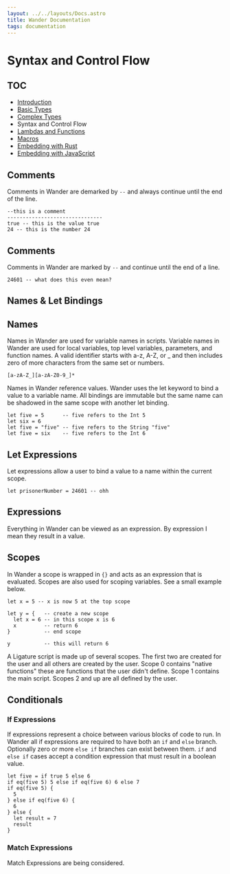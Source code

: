 ```yaml
---
layout: ../../layouts/Docs.astro
title: Wander Documentation
tags: documentation
---
```


# Syntax and Control Flow

## TOC

 * [Introduction](/docs/)
 * [Basic Types](/docs/basic-types/)
 * [Complex Types](/docs/complex-types/)
 * Syntax and Control Flow
 * [Lambdas and Functions](/docs/lambdas-and-functions/)
 * [Macros](/docs/macros/)
 * [Embedding with Rust](/docs/embedding-with-rust/)
 * [Embedding with JavaScript](/docs/embedding-with-js/)

## Comments

Comments in Wander are demarked by `--` and always continue until the end of the line.

```wander
--this is a comment
-------------------------------
true -- this is the value true
24 -- this is the number 24
```
## Comments

Comments in Wander are marked by `--` and continue until the end of a line.

`24601 -- what does this even mean?`

## Names & Let Bindings

## Names

Names in Wander are used for variable names in scripts.
Variable names in Wander are used for local variables, top level variables, parameters, and function names.
A valid identifier starts with a-z, A-Z, or _ and then includes zero of more characters from the same set or numbers.

```regex
[a-zA-Z_][a-zA-Z0-9_]*
```

Names in Wander reference values.
Wander uses the let keyword to bind a value to a variable name.
All bindings are immutable but the same name can be shadowed in the same scope with another let binding.

```wander
let five = 5      -- five refers to the Int 5
let six = 6
let five = "five" -- five refers to the String "five"
let five = six    -- five refers to the Int 6
```

## Let Expressions

Let expressions allow a user to bind a value to a name within the current scope.

`let prisonerNumber = 24601 -- ohh`

## Expressions

Everything in Wander can be viewed as an expression.
By expression I mean they result in a value.

## Scopes

In Wander a scope is wrapped in `{}` and acts as an expression that is evaluated.
Scopes are also used for scoping variables.
See a small example below.

```wander
let x = 5 -- x is now 5 at the top scope

let y = {   -- create a new scope
  let x = 6 -- in this scope x is 6
  x         -- return 6
}           -- end scope

y           -- this will return 6
```

A Ligature script is made up of several scopes.
The first two are created for the user and all others are created by the user.
Scope 0 contains "native functions" these are functions that the user didn't define.
Scope 1 contains the main script.
Scopes 2 and up are all defined by the user.

## Conditionals

### If Expressions

If expressions represent a choice between various blocks of code to run.
In Wander all if expressions are required to have both an `if` and `else` branch.
Optionally zero or more `else if` branches can exist between them.
`if` and `else if` cases accept a condition expression that must result in a boolean value.

```wander
let five = if true 5 else 6
if eq(five 5) 5 else if eq(five 6) 6 else 7
if eq(five 5) {
  5
} else if eq(five 6) {
  6
} else {
  let result = 7
  result
}
```

### Match Expressions

Match Expressions are being considered.
